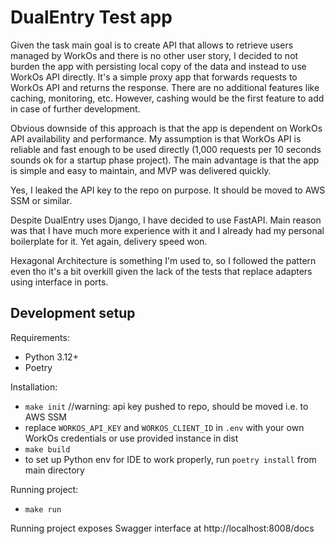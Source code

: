 # DualEntry Test app

Given the task main goal is to create API that allows to retrieve users managed by WorkOs and there is no other user story, 
I decided to not burden the app with persisting local copy of the data and instead to use WorkOs API directly.
It's a simple proxy app that forwards requests to WorkOs API and returns the response. 
There are no additional features like caching, monitoring, etc. However, cashing would be the first feature to add in case of further development.

Obvious downside of this approach is that the app is dependent on WorkOs API availability and performance.
My assumption is that WorkOs API is reliable and fast enough to be used directly (1,000 requests per 10 seconds sounds ok for a startup phase project).
The main advantage is that the app is simple and easy to maintain, and MVP was delivered quickly.

Yes, I leaked the API key to the repo on purpose. It should be moved to AWS SSM or similar.

Despite DualEntry uses Django, I have decided to use FastAPI. Main reason was that I have much more experience with it and I already had my personal boilerplate for it. 
Yet again, delivery speed won. 

Hexagonal Architecture is something I'm used to, so I followed the pattern even tho it's a bit overkill given the lack of the tests that replace adapters using interface in ports. 

## Development setup

Requirements:

-   Python 3.12+
-   Poetry

Installation:
-   `make init` //warning: api key pushed to repo, should be moved i.e. to AWS SSM 
- replace `WORKOS_API_KEY` and `WORKOS_CLIENT_ID` in `.env` with your own WorkOs credentials or use provided instance in dist 
-   `make build`
-   to set up Python env for IDE to work properly, run `poetry install` from main directory

Running project:

-  `make run`

Running project exposes Swagger interface at http://localhost:8008/docs





